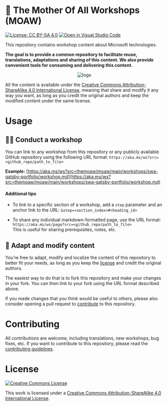 # 🌳 The Mother Of All Workshops (MOAW)

[![License: CC BY-SA 4.0](https://img.shields.io/badge/License-CC%20BY--SA-black.svg)](https://creativecommons.org/licenses/by-sa/4.0/)
[![Open in Visual Studio Code](https://img.shields.io/static/v1?logo=visualstudiocode&label=&message=Open%20in%20Visual%20Studio%20Code&labelColor=2c2c32&color=007acc&logoColor=007acc)](https://github.dev/themoaw/moaw)

This repository contains workshop content about Microsoft technologies.

**The goal is to provide a common repository to facilitate reuse, translations, adaptations and sharing of this content. We also provide convenient tools for consuming and delivering this content.**

<div align="center">
  <img src="https://user-images.githubusercontent.com/593151/185623023-1175ab1f-9f55-461c-884f-9ed9723edaf3.jpg" alt="logo" />
</div>

All the content is available under the [Creative Commons Attribution-ShareAlike 4.0 International License](#license), meaning that share and modify it any way you want, as long as you credit the original authors and keep the modified content under the same license.

# Usage

<!-- ## 📚 Browse the content

The easiest way to browse the available content is to visit the [website](https://aka.ms/ws). -->

## 👩‍🏫 Conduct a workshop

You can link to any workshop from this repository or any publicly available GitHub repository using the following URL format: `https://aka.ms/ws?src=<github_repo/path_to_file>`

**Example:** [https://aka.ms/ws?src=themoaw/moaw/main/workshops/swa-gatsby-portfolio/workshop.md](https://aka.ms/ws?src=themoaw/moaw/main/workshops/swa-gatsby-portfolio/workshop.md)

#### Additional tips

- To link to a specific section of a workshop, add a `step` parameter and an anchor link to the URL: `&step=<section_index>#<heading_id>`

- To share any individual markdown-formatted page, use the URL format: `https://aka.ms/ws/page?src=<github_repo/path_to_file>`<br>
This is useful for sharing prerequisites, notes, etc.

## 📝 Adapt and modify content

You're free to adapt, modify and localize the content of this repository to better fit your needs, as long as you keep the [license](#LICENSE) and credit the original authors.

The easiest way to do that is to fork this repository and make your changes in your fork. You can then link to your fork using the URL format described above.

If you made changes that you think would be useful to others, please also consider opening a pull request to [contribute](CONTRIBUTING.md) to this repository.

# Contributing

All contributions are welcome, including translations, new workshops, bug fixes, etc.
If you want to contribute to this repository, please read the [contributing guidelines](CONTRIBUTING.md).

# License

[![Creative Commons License](https://i.creativecommons.org/l/by-sa/4.0/88x31.png)](http://creativecommons.org/licenses/by-sa/4.0/)

This work is licensed under a [Creative Commons Attribution-ShareAlike 4.0 International License](http://creativecommons.org/licenses/by-sa/4.0/").
